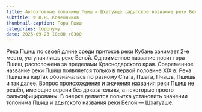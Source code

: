 ```yaml
---
title: Автохтонные топонимы Пшиш и Шхагуаще (адыгское название реки Белой)
subtitle: © В.Н. Ковешников
thumbnail-caption: Гора Пшиш
categories: toponymy
date: 2025-09-23 18:00 +0300
---
```

Река Пшиш по своей длине среди притоков реки Кубань занимает 2-е место, уступая лишь реке Белой. Одноименное название носит гора Пшиш, расположена за пределами Краснодарского края. Современное название реки Пшиш появляется только в первой половине ХIХ в. Река Пшиш на картах обозначалась по разному Спага, Пшага, Пчашъ, Пшишь и так далее. Вопрос происхождения и значения названия реки Пшиш не решён, имеющие версии без доказательны, а некоторые просто фальсифицированы. В очерке делается попытка установить значении топонима Пшиш и адыгского названия реки Белой — Шхагуаше.